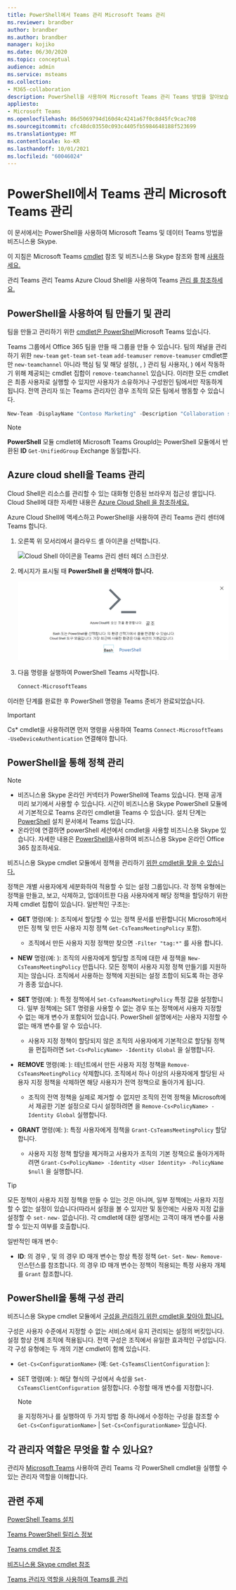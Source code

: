```yaml
---
title: PowerShell에서 Teams 관리 Microsoft Teams 관리
ms.reviewer: brandber
author: brandber
ms.author: brandber
manager: kojiko
ms.date: 06/30/2020
ms.topic: conceptual
audience: admin
ms.service: msteams
ms.collection:
- M365-collaboration
description: PowerShell을 사용하여 Microsoft Teams 관리 Teams 방법을 알아보습니다.
appliesto:
- Microsoft Teams
ms.openlocfilehash: 86d5069794d160d4c4241a67f0c8d45fc9cac708
ms.sourcegitcommit: cfc48dc03550c093c4405fb5984648188f523699
ms.translationtype: MT
ms.contentlocale: ko-KR
ms.lasthandoff: 10/01/2021
ms.locfileid: "60046024"
---
```

# <a name="manage-teams-with-microsoft-teams-powershell"></a>PowerShell에서 Teams 관리 Microsoft Teams 관리

이 문서에서는 PowerShell을 사용하여 Microsoft Teams 및 데이터 Teams 방법을 비즈니스용 Skype.

이 지침은 Microsoft Teams [cmdlet](/powershell/teams/?view=teams-ps) 참조 및 비즈니스용 Skype 참조와 함께 [사용하세요.](/powershell/skype/intro?view=skype-ps)

관리 Teams 관리 Teams Azure Cloud Shell을 사용하여 Teams [관리 를 참조하세요.](#manage-teams-with-azure-cloud-shell)

## <a name="create-and-manage-teams-using-powershell"></a>PowerShell을 사용하여 팀 만들기 및 관리

팀을 만들고 관리하기 위한 [cmdlet은 PowerShell](https://www.powershellgallery.com/packages/MicrosoftTeams/)Microsoft Teams 있습니다.

Teams 그룹에서 Office 365 팀을 만들 때 그룹을 만들 수 있습니다. 팀의 채널을 관리하기 위한 ``new-team`` ``get-team``  ``set-team`` ``add-teamuser`` ``remove-teamuser`` cmdlet뿐만 ``new-teamchannel`` 아니라 핵심 팀 및 해당 설정(, , ) 관리 팀 사용자(, ) 에서 작동하기 위해 제공되는 cmdlet 집합이 ``remove-teamchannel`` 있습니다. 이러한 모든 cmdlet은 최종 사용자로 실행할 수 있지만 사용자가 소유하거나 구성원인 팀에서만 작동하게 됩니다. 전역 관리자 또는 Teams 관리자인 경우 조직의 모든 팀에서 행동할 수 있습니다.

```powershell
New-Team -DisplayName "Contoso Marketing" -Description "Collaboration space for Contoso's Marketing department"
```

> [!NOTE]
> **PowerShell** 모듈 cmdlet에 Microsoft Teams GroupId는 PowerShell 모듈에서 반환된 **ID** ``Get-UnifiedGroup`` Exchange 동일합니다.

## <a name="manage-teams-with-azure-cloud-shell"></a>Azure cloud shell을 Teams 관리

Cloud Shell은 리소스를 관리할 수 있는 대화형 인증된 브라우저 접근성 셸입니다. Cloud Shell에 대한 자세한 내용은 [Azure Cloud Shell 을 참조하세요.](/azure/cloud-shell/overview)

Azure Cloud Shell에 액세스하고 PowerShell을 사용하여 관리 Teams 관리 센터에 Teams 합니다.

1. 오른쪽 위 모서리에서 클라우드 셸 아이콘을 선택합니다.

    ![Cloud Shell 아이콘을 Teams 관리 센터 헤더 스크린샷.](media/cloud-shell-icon-select.png)

1. 메시지가 표시될 때 **PowerShell 을 선택해야 합니다.**

    ![Azure Cloud Shell 프롬프트 스크린샷.](media/cloud-shell.png)

1. 다음 명령을 실행하여 PowerShell Teams 시작합니다.

    ```powershell
    Connect-MicrosoftTeams
    ```

이러한 단계를 완료한 후 PowerShell 명령을 Teams 준비가 완료되었습니다.

> [!IMPORTANT]
> Cs* cmdlet을 사용하려면 먼저 명령을 사용하여 Teams ``Connect-MicrosoftTeams -UseDeviceAuthentication`` 연결해야 합니다.

## <a name="manage-policies-via-powershell"></a>PowerShell을 통해 정책 관리

> [!NOTE]
> - 비즈니스용 Skype 온라인 커넥터가 PowerShell에 Teams 있습니다. 현재 공개 미리 보기에서 사용할 수 있습니다. 시간이 비즈니스용 Skype PowerShell 모듈에서 기본적으로 Teams 온라인 cmdlet을 Teams 수 있습니다. 설치 단계는 [PowerShell](teams-powershell-install.md) 설치 문서에서 Teams 있습니다.
> - 온라인에 연결하면 powerShell 세션에서 cmdlet을 사용할 비즈니스용 Skype 있습니다. 자세한 내용은 [PowerShell을](/office365/enterprise/powershell/manage-skype-for-business-online-with-office-365-powershell)사용하여 비즈니스용 Skype 온라인 Office 365 참조하세요.

비즈니스용 Skype cmdlet 모듈에서 정책을 관리하기 [위한 cmdlet을 찾을 수 있습니다.](/microsoft-365/enterprise/manage-skype-for-business-online-with-microsoft-365-powershell)

정책은 개별 사용자에게 세분화하여 적용할 수 있는 설정 그룹입니다. 각 정책 유형에는 정책을 만들고, 보고, 삭제하고, 업데이트한 다음 사용자에게 해당 정책을 할당하기 위한 자체 cmdlet 집합이 있습니다. 일반적인 구조는:

- **GET** 명령(예: ): 조직에서 할당할 수 있는 정책 문서를 반환합니다( Microsoft에서 만든 정책 및 만든 사용자 지정 정책 ``Get-CsTeamsMeetingPolicy`` 포함).
  - 조직에서 만든 사용자 지정 정책만 찾으면 ``-Filter "tag:*"`` 를 사용 합니다.

- **NEW** 명령(예: ): 조직의 사용자에게 할당할 조직에 대한 새 정책을 ``New-CsTeamsMeetingPolicy`` 만듭니다. 모든 정책이 사용자 지정 정책 만들기를 지원하지는 않습니다. 조직에서 사용하는 정책에 지원되는 설정 조합이 되도록 하는 경우가 종종 있습니다.

- **SET** 명령(예: ): 특정 정책에서 ``Set-CsTeamsMeetingPolicy`` 특정 값을 설정합니다. 일부 정책에는 SET 명령을 사용할 수 없는 경우 또는 정책에서 사용자 지정할 수 없는 매개 변수가 포함되어 있습니다. PowerShell 설명에서는 사용자 지정할 수 없는 매개 변수를 알 수 있습니다.
  - 사용자 지정 정책이 할당되지 않은 조직의 사용자에게 기본적으로 할당될 정책을 편집하려면 ``Set-Cs<PolicyName> -Identity Global`` 을 실행합니다.

- **REMOVE** 명령(예: ): 테넌트에서 만든 사용자 지정 정책을 ``Remove-CsTeamsMeetingPolicy`` 삭제합니다. 조직에서 하나 이상의 사용자에게 할당된 사용자 지정 정책을 삭제하면 해당 사용자가 전역 정책으로 돌아가게 됩니다.
  - 조직의 전역 정책을 실제로 제거할 수 없지만 조직의 전역 정책을 Microsoft에서 제공한 기본 설정으로 다시 설정하려면 을 ``Remove-Cs<PolicyName> -Identity Global`` 실행합니다.

- **GRANT** 명령(예: ): 특정 사용자에게 정책을 ``Grant-CsTeamsMeetingPolicy`` 할당합니다.
  - 사용자 지정 정책 할당을 제거하고 사용자가 조직의 기본 정책으로 돌아가게하려면 ``Grant-Cs<PolicyName> -Identity <User Identity> -PolicyName $null`` 을 실행합니다.

> [!TIP]
> 모든 정책이 사용자 지정 정책을 만들 수 있는 것은 아니며, 일부 정책에는 사용자 지정할 수 없는 설정이 있습니다(따라서 설정을 볼 수 있지만 및 동안에는 사용자 지정 값을 설정할 수 ``set-`` ``new-`` 없습니다). 각 cmdlet에 대한 설명서는 고객이 매개 변수를 사용할 수 있는지 여부를 호출합니다.

일반적인 매개 변수:

- **ID**: 의 경우 , 및 의 경우 ID 매개 변수는 항상 특정 정책 ``Get-`` ``Set-`` ``New-`` ``Remove-`` 인스턴스를 참조합니다.  의 경우 ID 매개 변수는 정책이 적용되는 특정 사용자 개체를 ``Grant`` 참조합니다. 

## <a name="manage-configurations-via-powershell"></a>PowerShell을 통해 구성 관리

비즈니스용 Skype cmdlet 모듈에서 [구성을 관리하기 위한 cmdlet을 찾아야 합니다.](/microsoft-365/enterprise/manage-skype-for-business-online-with-microsoft-365-powershell)

구성은 사용자 수준에서 지정할 수 없는 서비스에서 유지 관리되는 설정의 버킷입니다. 설정 항상 전체 조직에 적용됩니다. 전역 구성은 조직에서 유일한 효과적인 구성입니다. 각 구성 유형에는 두 개의 기본 cmdlet이 함께 있습니다.

- ``Get-Cs<ConfigurationName>`` (예: ``Get-CsTeamsClientConfiguration`` ):

- SET 명령(예: ): 해당 형식의 구성에서 속성을 ``Set-CsTeamsClientConfiguration`` 설정합니다. 수정할 매개 변수를 지정합니다.
    > [!NOTE]
    > 을 지정하거나 를 실행하여 두 가지 방법 중 하나에서 수정하는 구성을 참조할 수 ``Get-Cs<ConfigurationName>``  |  ``Set-Cs<ConfigurationName>`` 있습니다.

## <a name="what-can-each-admin-role-do"></a>각 관리자 역할은 무엇을 할 수 있나요?

관리자 [Microsoft Teams](using-admin-roles.md) 사용하여 관리 Teams 각 PowerShell cmdlet을 실행할 수 있는 관리자 역할을 이해합니다.

## <a name="related-topics"></a>관련 주제

[PowerShell Teams 설치](teams-powershell-install.md)

[Teams PowerShell 릴리스 정보](teams-powershell-release-notes.md)

[Teams cmdlet 참조](/powershell/teams/?view=teams-ps)

[비즈니스용 Skype cmdlet 참조](/powershell/skype/intro?view=skype-ps)

[Teams 관리자 역할을 사용하여 Teams를 관리](using-admin-roles.md)
